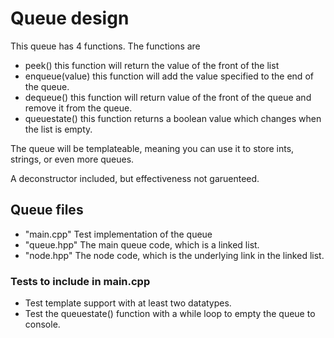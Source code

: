 # Queue design
This queue has 4 functions. The functions are 
 - peek() this function will return the value of the front of the list
 - enqueue(value) this function will add the value specified to the end of the queue.
 - dequeue() this function will return value of the front of the queue and remove it from the queue.
 - queuestate() this function returns a boolean value which changes when the list is empty.

The queue will be templateable, meaning you can use it to store ints, strings, or even more queues.

A deconstructor included, but effectiveness not garuenteed.

 ## Queue files
  - "main.cpp" Test implementation of the queue
  - "queue.hpp" The main queue code, which is a linked list.
  - "node.hpp" The node code, which is the underlying link in the linked list.

### Tests to include in main.cpp
 - Test template support with at least two datatypes.
 - Test the queuestate() function with a while loop to empty the queue to console.